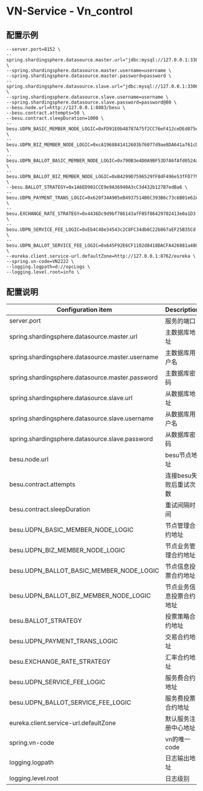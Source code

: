 ﻿# VN-Service - Vn_control

## 配置示例
``` 
--server.port=8152 \
--spring.shardingsphere.datasource.master.url="jdbc:mysql://127.0.0.1:3306/network_udpn_vn2" \
--spring.shardingsphere.datasource.master.username=username \
--spring.shardingsphere.datasource.master.password=password \
--spring.shardingsphere.datasource.slave.url="jdbc:mysql://127.0.0.1:3306/network_udpn_vn2" \
--spring.shardingsphere.datasource.slave.username=username \
--spring.shardingsphere.datasource.slave.password=password@80 \
--besu.node.url=http://127.0.0.1:8083/besu \
--besu.contract.attempts=50 \
--besu.contract.sleepDuration=1000 \
--besu.UDPN_BASIC_MEMBER_NODE_LOGIC=0xFD91E0b48787A75f2CC76eF412ceDEd075e2AE11 \
--besu.UDPN_BIZ_MEMBER_NODE_LOGIC=0xcA1968841412603b76077d9ae8DA641a761cDc9A \
--besu.UDPN_BALLOT_BASIC_MEMBER_NODE_LOGIC=0x790B3e4D0A9BF53D7A6fAfd0524a46A2C145926B \
--besu.UDPN_BALLOT_BIZ_MEMBER_NODE_LOGIC=0xB4299D7596529fF8dF496e53fFD77944bCCA3AE1 \
--besu.BALLOT_STRATEGY=0x1A6ED901CCE9e9A36940A3cC3d432b127B7edBa6 \
--besu.UDPN_PAYMENT_TRANS_LOGIC=0x620f34A905eB4937514B6C393B6c73c6B01e62Af \
--besu.EXCHANGE_RATE_STRATEGY=0x4436Dc9d9bf786143afF85f86429702413e0a1D3 \
--besu.UDPN_SERVICE_FEE_LOGIC=0xEb4C48e34543c2C8FC34db6C22b867aEF25B35Cd \
--besu.UDPN_BALLOT_SERVICE_FEE_LOGIC=0x645F92E6CF1102d8418DACFA426881a480F66cdA \
--eureka.client.service-url.defaultZone=http://127.0.0.1:8762/eureka \
--spring.vn-code=VN2222 \
--logging.logpath=d://opcLogs \
--logging.level.root=info \

```


## 配置说明

| Configuration item | Description |
| ------------------------- | ------------------------------------- |
| server.port | 服务的端口 |
| spring.shardingsphere.datasource.master.url |主数据库地址 |
| spring.shardingsphere.datasource.master.username |主数据库用户名 |
| spring.shardingsphere.datasource.master.password |主数据库密码 |
| spring.shardingsphere.datasource.slave.url |从数据库地址 |
| spring.shardingsphere.datasource.slave.username |从数据库用户名 |
| spring.shardingsphere.datasource.slave.password |从数据库密码 |
| besu.node.url | besu节点地址 |
| besu.contract.attempts | 连接besu失败后重试次数 |
| besu.contract.sleepDuration | 重试间隔时间 |
| besu.UDPN_BASIC_MEMBER_NODE_LOGIC | 节点管理合约地址 |
| besu.UDPN_BIZ_MEMBER_NODE_LOGIC | 节点业务管理合约地址 |
| besu.UDPN_BALLOT_BASIC_MEMBER_NODE_LOGIC | 节点信息投票合约地址 |
| besu.UDPN_BALLOT_BIZ_MEMBER_NODE_LOGIC | 节点业务信息投票合约地址 |
| besu.BALLOT_STRATEGY | 投票策略合约地址 |
| besu.UDPN_PAYMENT_TRANS_LOGIC | 交易合约地址 |
| besu.EXCHANGE_RATE_STRATEGY | 汇率合约地址 |
| besu.UDPN_SERVICE_FEE_LOGIC | 服务费合约地址 |
| besu.UDPN_BALLOT_SERVICE_FEE_LOGIC | 服务费投票合约地址 |
| eureka.client.service-url.defaultZone |默认服务注册中心地址 |
| spring.vn-code | vn的唯一code |
| logging.logpath | 日志输出地址 |
| logging.level.root | 日志级别 |

